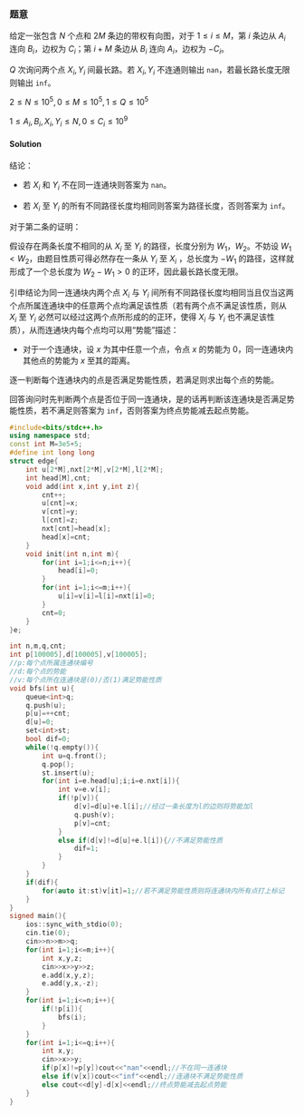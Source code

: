### 题意

给定一张包含 $N$ 个点和 $2M$ 条边的带权有向图，对于 $1\le i \le M$，第 $i$ 条边从 $A_i$ 连向 $B_i$，边权为 $C_i$；第 $i+M$ 条边从 $B_i$ 连向 $A_i$，边权为 $-C_i$。

$Q$ 次询问两个点 $X_i,Y_i$ 间最长路。若 $X_i,Y_i$ 不连通则输出 `nan`，若最长路长度无限则输出 `inf`。

$2\le N \le 10^5,0\le M\le 10^5,1\le Q \le 10^5$

$1\le A_i,B_i,X_i,Y_i \le N,0\le C_i \le 10^9$

#### Solution

结论：

- 若 $X_i$ 和 $Y_i$ 不在同一连通块则答案为 `nan`。

- 若 $X_i$ 至 $Y_i$ 的所有不同路径长度均相同则答案为路径长度，否则答案为 `inf`。

对于第二条的证明：

假设存在两条长度不相同的从 $X_i$ 至 $Y_i$ 的路径，长度分别为 $W_1$，$W_2$。不妨设 $W_1<W_2$，由题目性质可得必然存在一条从 $Y_i$ 至 $X_i$ ，总长度为 $-W_1$ 的路径，这样就形成了一个总长度为 $W_2-W_1>0$ 的正环，因此最长路长度无限。

引申结论为同一连通块内两个点 $X_i$ 与 $Y_i$ 间所有不同路径长度均相同当且仅当这两个点所属连通块中的任意两个点均满足该性质（若有两个点不满足该性质，则从 $X_i$ 至 $Y_i$ 必然可以经过这两个点所形成的的正环，使得 $X_i$ 与 $Y_i$ 也不满足该性质），从而连通块内每个点均可以用“势能”描述：

- 对于一个连通块，设 $x$ 为其中任意一个点，令点 $x$ 的势能为 $0$，同一连通块内其他点的势能为 $x$ 至其的距离。

逐一判断每个连通块内的点是否满足势能性质，若满足则求出每个点的势能。

回答询问时先判断两个点是否位于同一连通块，是的话再判断该连通块是否满足势能性质，若不满足则答案为 `inf`，否则答案为终点势能减去起点势能。

```cpp
#include<bits/stdc++.h>
using namespace std;
const int M=3e5+5;
#define int long long
struct edge{
	int u[2*M],nxt[2*M],v[2*M],l[2*M];
	int head[M],cnt;
	void add(int x,int y,int z){
		cnt++;
		u[cnt]=x;
		v[cnt]=y;
		l[cnt]=z;
		nxt[cnt]=head[x];
		head[x]=cnt;
	}
	void init(int n,int m){
		for(int i=1;i<=n;i++){
			head[i]=0;
		}
		for(int i=1;i<=m;i++){
			u[i]=v[i]=l[i]=nxt[i]=0;
		}
		cnt=0;
	}
}e;

int n,m,q,cnt;
int p[100005],d[100005],v[100005];
//p:每个点所属连通块编号
//d:每个点的势能
//v:每个点所在连通块是(0)/否(1)满足势能性质
void bfs(int u){
	queue<int>q;
	q.push(u);
	p[u]=++cnt;
	d[u]=0;
	set<int>st;
	bool dif=0;
	while(!q.empty()){
		int u=q.front();
		q.pop();
		st.insert(u);
		for(int i=e.head[u];i;i=e.nxt[i]){
			int v=e.v[i];
			if(!p[v]){
				d[v]=d[u]+e.l[i];//经过一条长度为l的边则将势能加l
				q.push(v);
				p[v]=cnt;
			}
			else if(d[v]!=d[u]+e.l[i]){//不满足势能性质
				dif=1;
			}
		}
	}
	if(dif){
		for(auto it:st)v[it]=1;//若不满足势能性质则将连通块内所有点打上标记
	}
}
signed main(){
	ios::sync_with_stdio(0);
	cin.tie(0);
	cin>>n>>m>>q;
	for(int i=1;i<=m;i++){
		int x,y,z;
		cin>>x>>y>>z;
		e.add(x,y,z);
		e.add(y,x,-z);
	}
	for(int i=1;i<=n;i++){
		if(!p[i]){
			bfs(i);
		}
	}
	for(int i=1;i<=q;i++){
		int x,y;
		cin>>x>>y;
		if(p[x]!=p[y])cout<<"nan"<<endl;//不在同一连通块
		else if(v[x])cout<<"inf"<<endl;//连通块不满足势能性质
		else cout<<d[y]-d[x]<<endl;//终点势能减去起点势能
	}
}
```


